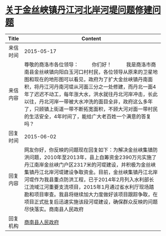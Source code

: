 # <a href="http://www.shangluo.gov.cn/zmhd/ldxxxx.jsp?urltype=leadermail.LeaderMailContentUrl&wbtreeid=1112&leadermailid=3119">关于金丝峡镇丹江河北岸河堤问题修建问题</a>
|Title|Content|
|:---:|---|
|来信时间|2015-05-17|
|来信内容|尊敬的商洛市各位领导：          你们好！           我是商洛市商南县金丝峡镇向阳白玉河口村村民，各位领导从原来的卫星地图和现在的地形图可以看见，政府为了扩大金丝峡镇丹南面积，将丹江河丹南河堤从河面三分之一处修建，而丹北一面4年了迟迟不动工，每年涨大水，洪水就往丹北河岸冲击，长此以往，丹北河岸一带被大水冲洗的面目全非，政府这么多年了，只顾镇上街道一带不断拓宽面积，不顾大河对面一带村民的生活安全，4年时间了，能给广大老百姓一个满意的答复吗？|
|回复时间|2015-06-02|
|回复内容|网友你好，你反映的问题现在回复如下：为解决金丝峡集镇防洪问题，2010年至2013年，县上自筹资金2390万元实施了丹江南岸金丝峡门户区2317米的河堤建设，并积极为金丝峡集镇丹江北岸河堤建设争取资金。目前，金丝峡集镇丹江北岸河堤作为我县重点防洪工程，已于2014年2月列入水利部长江流域江河重要支流项目，2015年1月通过省水利厅现场踏勘和项目审查。我县将继续加大力度做好该项目跟踪争取，在项目正式批复后迅速实施该段河堤建设，确保群众反映的问题尽快落实。商南县人民政府|
|回复机构|<a href="../../categories/agencies/商南县人民政府.md">商南县人民政府</a>|